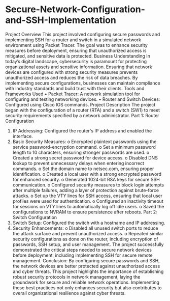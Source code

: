 # Secure-Network-Configuration-and-SSH-Implementation

Project Overview
This project involved configuring secure passwords and implementing SSH for a router and switch in a simulated network environment using Packet Tracer. The goal was to enhance security measures before deployment, ensuring that unauthorized access is mitigated, and sensitive data is protected.
Business Understanding
In today’s digital landscape, cybersecurity is paramount for protecting organizational assets and sensitive information. Ensuring that network devices are configured with strong security measures prevents unauthorized access and reduces the risk of data breaches. By implementing secure configurations, businesses can maintain compliance with industry standards and build trust with their clients.
Tools and Frameworks Used
•	Packet Tracer: A network simulation tool for configuring and testing networking devices.
•	Router and Switch Devices: Configured using Cisco IOS commands.
Project Description
The project began with the configuration of a router (RTA) and a switch (SW1) to meet security requirements specified by a network administrator.
Part 1: Router Configuration
1.	IP Addressing: Configured the router's IP address and enabled the interface.
2.	Basic Security Measures:
o	Encrypted plaintext passwords using the service password-encryption command.
o	Set a minimum password length to 10 characters, ensuring stronger passwords are used.
o	Created a strong secret password for device access.
o	Disabled DNS lookup to prevent unnecessary delays when entering incorrect commands.
o	Set the domain name to netsec.com, ensuring proper identification.
o	Created a local user with a strong encrypted password for enhanced security.
o	Generated 1024-bit RSA keys for secure SSH communication.
o	Configured security measures to block login attempts after multiple failures, adding a layer of protection against brute-force attacks.
o	Set up the VTY lines for SSH access, ensuring that local user profiles were used for authentication.
o	Configured an inactivity timeout for sessions on VTY lines to automatically log off idle users.
o	Saved the configurations to NVRAM to ensure persistence after reboots.
Part 2: Switch Configuration
1.	Switch Setup: Configured the switch with a hostname and IP addressing.
2.	Security Enhancements:
o	Disabled all unused switch ports to reduce the attack surface and prevent unauthorized access.
o	Repeated similar security configurations as done on the router, including encryption of passwords, SSH setup, and user management.
The project successfully demonstrated the critical steps needed to secure network devices before deployment, including implementing SSH for secure remote management.
Conclusion: By configuring secure passwords and SSH, the network devices are better protected against unauthorized access and cyber threats. This project highlights the importance of establishing robust security protocols in network management, laying the groundwork for secure and reliable network operations. Implementing these best practices not only enhances security but also contributes to overall organizational resilience against cyber threats.


